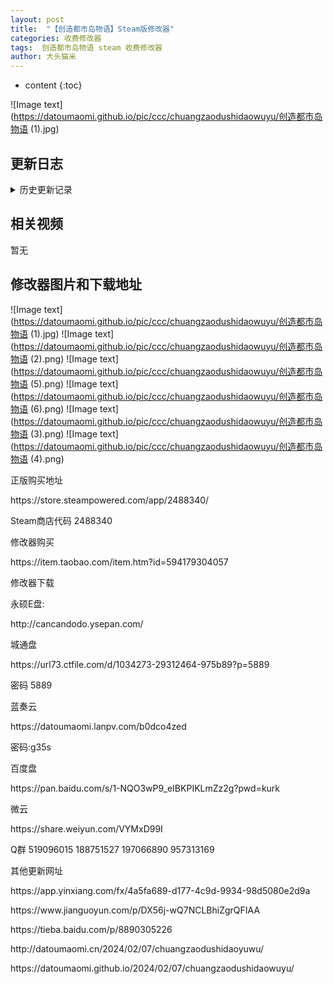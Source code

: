 ```yaml
---
layout: post
title:  "【创造都市岛物语】Steam版修改器"
categories: 收费修改器
tags:  创造都市岛物语 steam 收费修改器 
author: 大头猫米
---
```


* content
{:toc}

![Image text](https://datoumaomi.github.io/pic/ccc/chuangzaodushidaowuyu/创造都市岛物语 (1).jpg)





##  更新日志






<details>
<summary>历史更新记录</summary>
<p></p>
https://app.yinxiang.com/fx/4a5fa689-d177-4c9d-9934-98d5080e2d9a
<p></p>
https://www.jianguoyun.com/p/DX56j-wQ7NCLBhiZgrQFIAA
<p></p>
https://tieba.baidu.com/p/8890305226
<p></p>
http://datoumaomi.cn/2024/02/07/chuangzaodushidaoyuwu/
<p></p>
<p></p>




</details>

## 相关视频
暂无

## 修改器图片和下载地址

![Image text](https://datoumaomi.github.io/pic/ccc/chuangzaodushidaowuyu/创造都市岛物语 (1).jpg)
![Image text](https://datoumaomi.github.io/pic/ccc/chuangzaodushidaowuyu/创造都市岛物语 (2).png)
![Image text](https://datoumaomi.github.io/pic/ccc/chuangzaodushidaowuyu/创造都市岛物语 (5).png)
![Image text](https://datoumaomi.github.io/pic/ccc/chuangzaodushidaowuyu/创造都市岛物语 (6).png)
![Image text](https://datoumaomi.github.io/pic/ccc/chuangzaodushidaowuyu/创造都市岛物语 (3).png)
![Image text](https://datoumaomi.github.io/pic/ccc/chuangzaodushidaowuyu/创造都市岛物语 (4).png)








正版购买地址
<p></p>
https://store.steampowered.com/app/2488340/
<p></p>
Steam商店代码 2488340
<p></p>
修改器购买
<p></p>
https://item.taobao.com/item.htm?id=594179304057
<p></p>
修改器下载
<p></p>
永硕E盘:
<p></p>
http://cancandodo.ysepan.com/
<p></p>
<p></p>
城通盘
<p></p>
https://url73.ctfile.com/d/1034273-29312464-975b89?p=5889
<p></p>
密码 5889
<p></p>
<p></p>
蓝奏云
<p></p>
https://datoumaomi.lanpv.com/b0dco4zed
<p></p>
密码:g35s
<p></p>
<p></p>
百度盘
<p></p>
https://pan.baidu.com/s/1-NQO3wP9_eIBKPIKLmZz2g?pwd=kurk
<p></p>
<p></p>
微云
<p></p>
https://share.weiyun.com/VYMxD99I
<p></p>

<p></p>
<p></p>
Q群 519096015 188751527 197066890 957313169
<p></p>

其他更新网址
<p></p>
https://app.yinxiang.com/fx/4a5fa689-d177-4c9d-9934-98d5080e2d9a
<p></p>
<p></p>
https://www.jianguoyun.com/p/DX56j-wQ7NCLBhiZgrQFIAA
<p></p>
<p></p>
https://tieba.baidu.com/p/8890305226
<p></p>
<p></p>
http://datoumaomi.cn/2024/02/07/chuangzaodushidaoyuwu/
<p></p>
<p></p>
https://datoumaomi.github.io/2024/02/07/chuangzaodushidaowuyu/
<p></p>

